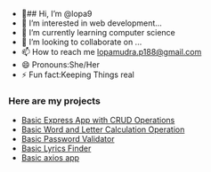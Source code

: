 - 👋## Hi, I’m @lopa9
- 👀 I’m interested in web development...
- 🌱 I’m currently learning computer science
- 💞️ I’m looking to collaborate on ...
- 📫 How to reach me lopamudra.p188@gmail.com
- 😄 Pronouns:She/Her
- ⚡ Fun fact:Keeping Things real 


### Here are my projects
- [Basic Express App with CRUD Operations](https://github.com/lopa9/expressApp1)
- [Basic Word and Letter Calculation Operation](https://github.com/lopa9/ReactProject/tree/main/word-letter-counter)
- [Basic Password Validator ](https://github.com/lopa9/ReactProject/tree/main/password-validator)
- [Basic Lyrics Finder](https://github.com/lopa9/ReactProject/tree/main/lyrics-finder)
- [Basic axios app ](https://github.com/lopa9/ReactProject/tree/main/axios-lab)

  
<!---
lopa9/lopa9 is a ✨ special ✨ repository because its `README.md` (this file) appears on your GitHub profile.
You can click the Preview link to take a look at your changes.
--->
